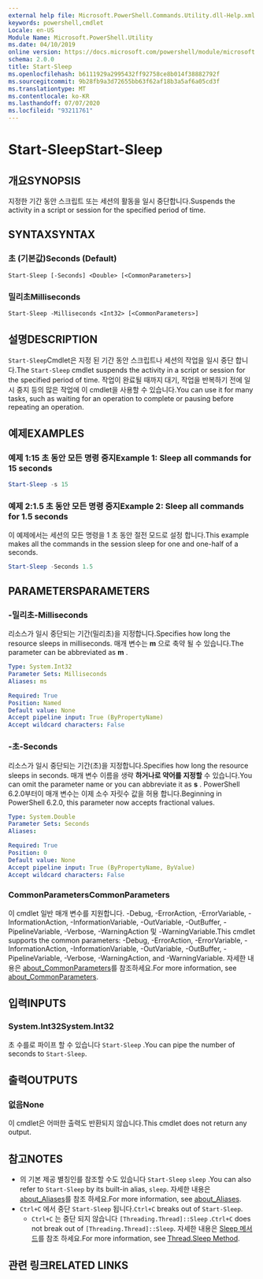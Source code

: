 ```yaml
---
external help file: Microsoft.PowerShell.Commands.Utility.dll-Help.xml
keywords: powershell,cmdlet
Locale: en-US
Module Name: Microsoft.PowerShell.Utility
ms.date: 04/10/2019
online version: https://docs.microsoft.com/powershell/module/microsoft.powershell.utility/start-sleep?view=powershell-7.1&WT.mc_id=ps-gethelp
schema: 2.0.0
title: Start-Sleep
ms.openlocfilehash: b6111929a2995432ff92758ce8b014f38882792f
ms.sourcegitcommit: 9b28fb9a3d72655bb63f62af18b3a5af6a05cd3f
ms.translationtype: MT
ms.contentlocale: ko-KR
ms.lasthandoff: 07/07/2020
ms.locfileid: "93211761"
---
```

# <span data-ttu-id="0c95e-103">Start-Sleep</span><span class="sxs-lookup"><span data-stu-id="0c95e-103">Start-Sleep</span></span>

## <span data-ttu-id="0c95e-104">개요</span><span class="sxs-lookup"><span data-stu-id="0c95e-104">SYNOPSIS</span></span>
<span data-ttu-id="0c95e-105">지정한 기간 동안 스크립트 또는 세션의 활동을 일시 중단합니다.</span><span class="sxs-lookup"><span data-stu-id="0c95e-105">Suspends the activity in a script or session for the specified period of time.</span></span>

## <span data-ttu-id="0c95e-106">SYNTAX</span><span class="sxs-lookup"><span data-stu-id="0c95e-106">SYNTAX</span></span>

### <span data-ttu-id="0c95e-107">초 (기본값)</span><span class="sxs-lookup"><span data-stu-id="0c95e-107">Seconds (Default)</span></span>

```
Start-Sleep [-Seconds] <Double> [<CommonParameters>]
```

### <span data-ttu-id="0c95e-108">밀리초</span><span class="sxs-lookup"><span data-stu-id="0c95e-108">Milliseconds</span></span>

```
Start-Sleep -Milliseconds <Int32> [<CommonParameters>]
```

## <span data-ttu-id="0c95e-109">설명</span><span class="sxs-lookup"><span data-stu-id="0c95e-109">DESCRIPTION</span></span>

<span data-ttu-id="0c95e-110">`Start-Sleep`Cmdlet은 지정 된 기간 동안 스크립트나 세션의 작업을 일시 중단 합니다.</span><span class="sxs-lookup"><span data-stu-id="0c95e-110">The `Start-Sleep` cmdlet suspends the activity in a script or session for the specified period of time.</span></span> <span data-ttu-id="0c95e-111">작업이 완료될 때까지 대기, 작업을 반복하기 전에 일시 중지 등의 많은 작업에 이 cmdlet을 사용할 수 있습니다.</span><span class="sxs-lookup"><span data-stu-id="0c95e-111">You can use it for many tasks, such as waiting for an operation to complete or pausing before repeating an operation.</span></span>

## <span data-ttu-id="0c95e-112">예제</span><span class="sxs-lookup"><span data-stu-id="0c95e-112">EXAMPLES</span></span>

### <span data-ttu-id="0c95e-113">예제 1:15 초 동안 모든 명령 중지</span><span class="sxs-lookup"><span data-stu-id="0c95e-113">Example 1: Sleep all commands for 15 seconds</span></span>

```powershell
Start-Sleep -s 15
```

### <span data-ttu-id="0c95e-114">예제 2:1.5 초 동안 모든 명령 중지</span><span class="sxs-lookup"><span data-stu-id="0c95e-114">Example 2: Sleep all commands for 1.5 seconds</span></span>

<span data-ttu-id="0c95e-115">이 예제에서는 세션의 모든 명령을 1 초 동안 절전 모드로 설정 합니다.</span><span class="sxs-lookup"><span data-stu-id="0c95e-115">This example makes all the commands in the session sleep for one and one-half of a seconds.</span></span>

```powershell
Start-Sleep -Seconds 1.5
```

## <span data-ttu-id="0c95e-116">PARAMETERS</span><span class="sxs-lookup"><span data-stu-id="0c95e-116">PARAMETERS</span></span>

### <span data-ttu-id="0c95e-117">-밀리초</span><span class="sxs-lookup"><span data-stu-id="0c95e-117">-Milliseconds</span></span>

<span data-ttu-id="0c95e-118">리소스가 일시 중단되는 기간(밀리초)을 지정합니다.</span><span class="sxs-lookup"><span data-stu-id="0c95e-118">Specifies how long the resource sleeps in milliseconds.</span></span> <span data-ttu-id="0c95e-119">매개 변수는 **m** 으로 축약 될 수 있습니다.</span><span class="sxs-lookup"><span data-stu-id="0c95e-119">The parameter can be abbreviated as **m** .</span></span>

```yaml
Type: System.Int32
Parameter Sets: Milliseconds
Aliases: ms

Required: True
Position: Named
Default value: None
Accept pipeline input: True (ByPropertyName)
Accept wildcard characters: False
```

### <span data-ttu-id="0c95e-120">-초</span><span class="sxs-lookup"><span data-stu-id="0c95e-120">-Seconds</span></span>

<span data-ttu-id="0c95e-121">리소스가 일시 중단되는 기간(초)을 지정합니다.</span><span class="sxs-lookup"><span data-stu-id="0c95e-121">Specifies how long the resource sleeps in seconds.</span></span> <span data-ttu-id="0c95e-122">매개 변수 이름을 생략 **하거나로 약어를 지정할** 수 있습니다.</span><span class="sxs-lookup"><span data-stu-id="0c95e-122">You can omit the parameter name or you can abbreviate it as **s** .</span></span> <span data-ttu-id="0c95e-123">PowerShell 6.2.0부터이 매개 변수는 이제 소수 자릿수 값을 허용 합니다.</span><span class="sxs-lookup"><span data-stu-id="0c95e-123">Beginning in PowerShell 6.2.0, this parameter now accepts fractional values.</span></span>

```yaml
Type: System.Double
Parameter Sets: Seconds
Aliases:

Required: True
Position: 0
Default value: None
Accept pipeline input: True (ByPropertyName, ByValue)
Accept wildcard characters: False
```

### <span data-ttu-id="0c95e-124">CommonParameters</span><span class="sxs-lookup"><span data-stu-id="0c95e-124">CommonParameters</span></span>

<span data-ttu-id="0c95e-125">이 cmdlet 일반 매개 변수를 지원합니다. -Debug, -ErrorAction, -ErrorVariable, -InformationAction, -InformationVariable, -OutVariable, -OutBuffer, -PipelineVariable, -Verbose, -WarningAction 및 -WarningVariable.</span><span class="sxs-lookup"><span data-stu-id="0c95e-125">This cmdlet supports the common parameters: -Debug, -ErrorAction, -ErrorVariable, -InformationAction, -InformationVariable, -OutVariable, -OutBuffer, -PipelineVariable, -Verbose, -WarningAction, and -WarningVariable.</span></span> <span data-ttu-id="0c95e-126">자세한 내용은 [about_CommonParameters](../Microsoft.PowerShell.Core/About/about_CommonParameters.md)를 참조하세요.</span><span class="sxs-lookup"><span data-stu-id="0c95e-126">For more information, see [about_CommonParameters](../Microsoft.PowerShell.Core/About/about_CommonParameters.md).</span></span>

## <span data-ttu-id="0c95e-127">입력</span><span class="sxs-lookup"><span data-stu-id="0c95e-127">INPUTS</span></span>

### <span data-ttu-id="0c95e-128">System.Int32</span><span class="sxs-lookup"><span data-stu-id="0c95e-128">System.Int32</span></span>

<span data-ttu-id="0c95e-129">초 수를로 파이프 할 수 있습니다 `Start-Sleep` .</span><span class="sxs-lookup"><span data-stu-id="0c95e-129">You can pipe the number of seconds to `Start-Sleep`.</span></span>

## <span data-ttu-id="0c95e-130">출력</span><span class="sxs-lookup"><span data-stu-id="0c95e-130">OUTPUTS</span></span>

### <span data-ttu-id="0c95e-131">없음</span><span class="sxs-lookup"><span data-stu-id="0c95e-131">None</span></span>

<span data-ttu-id="0c95e-132">이 cmdlet은 어떠한 출력도 반환되지 않습니다.</span><span class="sxs-lookup"><span data-stu-id="0c95e-132">This cmdlet does not return any output.</span></span>

## <span data-ttu-id="0c95e-133">참고</span><span class="sxs-lookup"><span data-stu-id="0c95e-133">NOTES</span></span>

- <span data-ttu-id="0c95e-134">의 기본 제공 별칭인를 참조할 수도 있습니다 `Start-Sleep` `sleep` .</span><span class="sxs-lookup"><span data-stu-id="0c95e-134">You can also refer to `Start-Sleep` by its built-in alias, `sleep`.</span></span> <span data-ttu-id="0c95e-135">자세한 내용은 [about_Aliases](../Microsoft.PowerShell.Core/About/about_Aliases.md)를 참조 하세요.</span><span class="sxs-lookup"><span data-stu-id="0c95e-135">For more information, see [about_Aliases](../Microsoft.PowerShell.Core/About/about_Aliases.md).</span></span>
- <span data-ttu-id="0c95e-136">`Ctrl+C` 에서 중단 `Start-Sleep` 됩니다.</span><span class="sxs-lookup"><span data-stu-id="0c95e-136">`Ctrl+C` breaks out of `Start-Sleep`.</span></span>
  - <span data-ttu-id="0c95e-137">`Ctrl+C` 는 중단 되지 않습니다 `[Threading.Thread]::Sleep` .</span><span class="sxs-lookup"><span data-stu-id="0c95e-137">`Ctrl+C` does not break out of `[Threading.Thread]::Sleep`.</span></span> <span data-ttu-id="0c95e-138">자세한 내용은 [Sleep 메서드](/dotnet/api/system.threading.thread.sleep)를 참조 하세요.</span><span class="sxs-lookup"><span data-stu-id="0c95e-138">For more information, see [Thread.Sleep Method](/dotnet/api/system.threading.thread.sleep).</span></span>

## <span data-ttu-id="0c95e-139">관련 링크</span><span class="sxs-lookup"><span data-stu-id="0c95e-139">RELATED LINKS</span></span>

